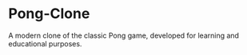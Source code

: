 # Pong-Clone
A modern clone of the classic Pong game, developed for learning and educational purposes.
